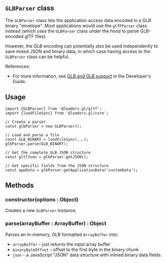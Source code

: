 ## `GLBParser` class

The `GLBParser` class lets the application access data encoded in a GLB binary "envelope".  Most applications would use the `glTFParser` class instead (which uses the `GLBParser` class under the hood to parse GLB-encoded glTF files).

However, the GLB encoding can potentially also be used independently to save mixed JSON and binary data, in which case having access to the `GLBParser` class can be helpful.

References:
* For more information, see [GLB and GLB support]() in the Developer's Guide.

## Usage

```
import {GLBParser} from '@loaders.gl/gltf';
import {loadFileSync} from '@loaders.gl/core';

// Create a parser
const glbParser = new GLBParser();

// Load and parse a file
const GLB_BINARY = loadFileSync(...);
glbParser.parse(GLB_BINARY);

// Get the complete GLB JSON structure
const gltfJson = glbParser.getJSON();

// Get specific fields from the JSON structure
const appData = glbParser.getApplicationData('customData');
```

## Methods

### constructor(options : Object)

Creates a new `GLBParser` instance.

### parse(arrayBuffer : ArrayBuffer) : Object

Parses an in-memory, GLB formatted `ArrayBuffer` into:

* `arrayBuffer` - just returns the input array buffer
* `binaryByteOffset` - offset to the first byte in the binary chunk
* `json` - a JavaScript "JSON" data structure with inlined binary data fields.
